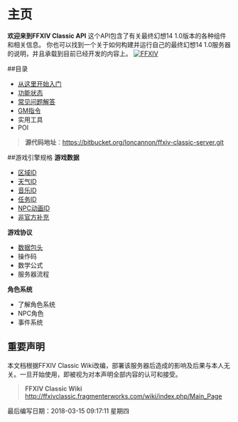 # 主页

**欢迎来到FFXIV Classic API**
这个API包含了有关最终幻想14 1.0版本的各种组件和相关信息。
你也可以找到一个关于如何构建并运行自己的最终幻想14 1.0服务器的说明，并且承载到目前已经开发的内容上。
[![FFXIV](http://mydcs.f3322.net:11002/server/../Public/Uploads/2018-03-15/5aaa7f92e7be2.png "FFXIV")](http://mydcs.f3322.net:11002/server/../Public/Uploads/2018-03-15/5aaa7f92e7be2.png "FFXIV")

##目录
- [从这里开始入门](http://mydcs.f3322.net:11002/web/#/1?page_id=3 "构建项目")
- [功能状态](http://mydcs.f3322.net:11002/web/#/1?page_id=4 "功能状态")
- [常见问题解答](http://mydcs.f3322.net:11002/web/#/1?page_id=5 "常见问题解答")
- [GM指令](http://mydcs.f3322.net:11002/web/#/1?page_id=7 "GM指令")
- 实用工具
- POI

> **源代码地址**：https://bitbucket.org/Ioncannon/ffxiv-classic-server.git

##游戏引擎规格
**游戏数据**
- [区域ID](http://mydcs.f3322.net:11002/web/#/1?page_id=6 "区域ID")
- [天气ID](http://mydcs.f3322.net:11002/web/#/1?page_id=8 "天气ID")
- [音乐ID](http://mydcs.f3322.net:11002/web/#/1?page_id=13 "音乐ID")
- [任务ID](http://mydcs.f3322.net:11002/web/#/1?page_id=10 "任务ID")
- [NPC动画ID](http://mydcs.f3322.net:11002/web/#/1?page_id=11 "NPC动画ID")
- [非官方补充](http://mydcs.f3322.net:11002/web/#/1?page_id=12 "非官方补充")

**游戏协议**
- [数据包头](http://mydcs.f3322.net:11002/web/#/1?page_id=14 "数据包头")
- 操作码
- 数学公式
- 服务器流程

**角色系统**
- 了解角色系统
- NPC角色
- 事件系统

## 重要声明
本文档根据FFXIV Classic Wiki改编，部署该服务器后造成的影响及后果与本人无关。一旦开始使用，即被视为对本声明全部内容的认可和接受。
> **FFXIV Classic Wiki** http://ffxivclassic.fragmenterworks.com/wiki/index.php/Main_Page

最后编写日期：2018-03-15 09:17:11 星期四




